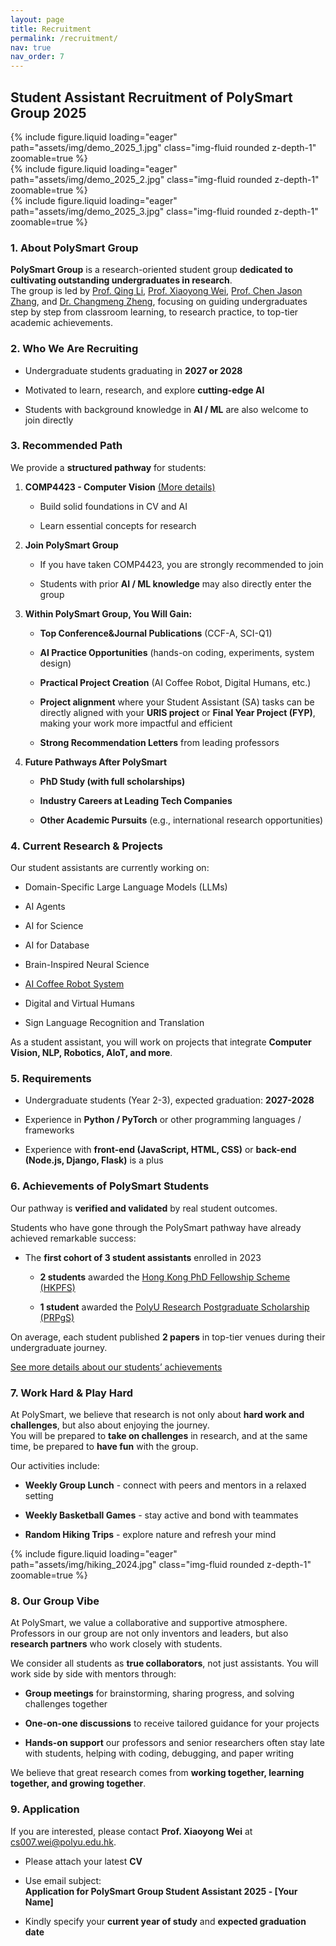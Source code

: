 ```yaml
---
layout: page
title: Recruitment
permalink: /recruitment/
nav: true
nav_order: 7
---
```


## Student Assistant Recruitment of PolySmart Group 2025

<div class="row mt-3">
    <div class="col-sm mt-3 mt-md-0">
        {% include figure.liquid loading="eager" path="assets/img/demo_2025_1.jpg" class="img-fluid rounded z-depth-1" zoomable=true %}
    </div>
    <div class="col-sm mt-3 mt-md-0">
        {% include figure.liquid loading="eager" path="assets/img/demo_2025_2.jpg" class="img-fluid rounded z-depth-1" zoomable=true %}
    </div>
    <div class="col-sm mt-3 mt-md-0">
        {% include figure.liquid loading="eager" path="assets/img/demo_2025_3.jpg" class="img-fluid rounded z-depth-1" zoomable=true %}
    </div>
</div>


### 1. About PolySmart Group

**PolySmart Group** is a research-oriented student group **dedicated to cultivating outstanding undergraduates in research**.  
The group is led by [Prof. Qing Li](https://www.polyu.edu.hk/comp/people/academic-staff/prof-li-qing/), [Prof. Xiaoyong Wei](https://www.polyu.edu.hk/comp/people/emeritus-honorary-adjunct-and-visiting/wei-xiaoyong---visiting/), [Prof. Chen Jason Zhang](https://www.zhangchen.info/), and [Dr. Changmeng Zheng](https://www.polyu.edu.hk/comp/people/academic-staff/dr-zheng-changmeng/), focusing on guiding undergraduates step by step from classroom learning, to research practice, to top-tier academic achievements.

###  2. Who We Are Recruiting

- Undergraduate students graduating in **2027 or 2028**
    
- Motivated to learn, research, and explore **cutting-edge AI**
    
- Students with background knowledge in **AI / ML** are also welcome to join directly
    

### 3. Recommended Path

We provide a **structured pathway** for students:

1. **COMP4423 - Computer Vision**  [(More details)](https://polysmartgroup.github.io/teaching/)
    
    - Build solid foundations in CV and AI
        
    - Learn essential concepts for research
    

2. **Join PolySmart Group**

    - If you have taken COMP4423, you are strongly recommended to join
        
    - Students with prior **AI / ML knowledge** may also directly enter the group
    

3. **Within PolySmart Group, You Will Gain:**

    - **Top Conference&Journal Publications** (CCF-A, SCI-Q1)
        
    - **AI Practice Opportunities** (hands-on coding, experiments, system design)
        
    - **Practical Project Creation** (AI Coffee Robot, Digital Humans, etc.)
    
    - **Project alignment** where your Student Assistant (SA) tasks can be directly aligned with your **URIS project** or **Final Year Project (FYP)**, making your work more impactful and efficient
        
    - **Strong Recommendation Letters** from leading professors
    

4. **Future Pathways After PolySmart**

    - **PhD Study (with full scholarships)**
        
    - **Industry Careers at Leading Tech Companies**
        
    - **Other Academic Pursuits** (e.g., international research opportunities)
    

### 4. Current Research & Projects

Our student assistants are currently working on:

- Domain-Specific Large Language Models (LLMs)
    
- AI Agents
    
- AI for Science
    
- AI for Database
    
- Brain-Inspired Neural Science
    
- [AI Coffee Robot System](https://polysmartgroup.github.io/projects/ai_coffee_machine/)
    
- Digital and Virtual Humans
    
- Sign Language Recognition and Translation
    

As a student assistant, you will work on projects that integrate **Computer Vision, NLP, Robotics, AIoT, and more**.

### 5. Requirements

- Undergraduate students (Year 2-3), expected graduation: **2027-2028**
    
- Experience in **Python / PyTorch** or other programming languages / frameworks
    
- Experience with **front-end (JavaScript, HTML, CSS)** or **back-end (Node.js, Django, Flask)** is a plus
    

### 6.  Achievements of PolySmart Students

Our pathway is **verified and validated** by real student outcomes.

Students who have gone through the PolySmart pathway have already achieved remarkable success:

- The **first cohort of 3 student assistants** enrolled in 2023
    
    - **2 students** awarded the [Hong Kong PhD Fellowship Scheme (HKPFS)](https://www.polyu.edu.hk/gs/prospective-students/hkpfs/)
        
    - **1 student** awarded the [PolyU Research Postgraduate Scholarship (PRPgS)](https://www.polyu.edu.hk/gs/prospective-students/fellowship-scholarship-schemes/)
        

 On average, each student published **2 papers** in top-tier venues during their undergraduate journey.

 [See more details about our students’ achievements](https://polysmartgroup.github.io/gain/)



### 7. Work Hard & Play Hard

At PolySmart, we believe that research is not only about **hard work and challenges**, but also about enjoying the journey.  
You will be prepared to **take on challenges** in research, and at the same time, be prepared to **have fun** with the group.

 Our activities include:

- **Weekly Group Lunch** - connect with peers and mentors in a relaxed setting
    
- **Weekly Basketball Games** - stay active and bond with teammates
    
- **Random Hiking Trips** - explore nature and refresh your mind

<div class="row mt-3">
    <div class="col-sm mt-3 mt-md-0">
        {% include figure.liquid loading="eager" path="assets/img/hiking_2024.jpg" class="img-fluid rounded z-depth-1" zoomable=true %}
    </div>
</div>


### 8. Our Group Vibe

At PolySmart, we value a collaborative and supportive atmosphere. Professors in our group are not only inventors and leaders, but also **research partners** who work closely with students.

We consider all students as **true collaborators**, not just assistants. You will work side by side with mentors through:

- **Group meetings** for brainstorming, sharing progress, and solving challenges together
    
- **One-on-one discussions**  to receive tailored guidance for your projects
    
- **Hands-on support** our professors and senior researchers often stay late with students, helping with coding, debugging, and paper writing
    

We believe that great research comes from **working together, learning together, and growing together**.

### 9. Application

If you are interested, please contact **Prof. Xiaoyong Wei** at [cs007.wei@polyu.edu.hk](mailto:cs007.wei@polyu.edu.hk).

- Please attach your latest **CV**
    
- Use email subject:  
    **Application for PolySmart Group Student Assistant 2025 - [Your Name]**
    
- Kindly specify your **current year of study** and **expected graduation date**

